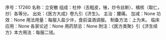 序号：17260
名称：立安散
组成：杜仲（去粗皮，锉，炒令丝断）、橘核（取仁，炒）各等分。
出处：《医方大成》卷九引《济生》。
主治：腰痛。
加减：None
功效：None
用法用量：每服入盐少许，食前温酒调服。
制备方法：上为末。
临床应用：None
各家论述：None
用药禁忌：None
附注：《医方类聚》引《济生续方》本方用法：每服二钱。
